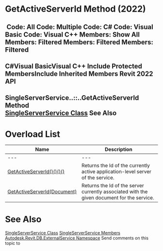 # GetActiveServerId Method (2022)

﻿
 Code: All Code: Multiple Code: C# Code: Visual Basic Code: Visual C++  Members: Show All Members: Filtered Members: Filtered Members: Filtered   
---  
C#Visual BasicVisual C++
Include Protected MembersInclude Inherited Members
Revit 2022 API  
---  
SingleServerService..::..GetActiveServerId Method   
[SingleServerService Class](8491691e-2a26-684e-f43c-e8e0095fd129.md "SingleServerService Class") See Also  
---  
# Overload List
| Name | Description |
| --- | --- |
| --- | --- | --- |
| [GetActiveServerId()()()()](3a297e1f-c338-a53c-24b2-d63ac4c4b844.md "GetActiveServerId Method") | Returns the Id of the currently active application-level server of the service. |
| [GetActiveServerId(Document)](db079180-d2a0-dd63-999c-92b995407bbb.md "GetActiveServerId Method \(Document\)") | Returns the Id of the server currently associated with the given document for the service. |

# See Also
[SingleServerService Class](8491691e-2a26-684e-f43c-e8e0095fd129.md "SingleServerService Class")
[SingleServerService Members](a8bb59ae-4b28-cfd4-757a-927e6cd3a428.md "SingleServerService Members")
[Autodesk.Revit.DB.ExternalService Namespace](a88f2d1d-c02f-a901-9543-44e4b5dd5fc9.md "Autodesk.Revit.DB.ExternalService Namespace")
Send comments on this topic to 